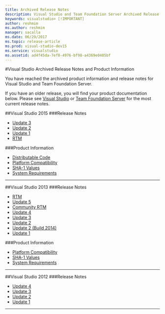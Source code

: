 ```yaml
---
title: Archived Release Notes
description: Visual Studio and Team Foundation Server Archived Release Notes and Product Information
keywords: visualstudio> [!IMPORTANT]
author: reshmim
ms.author: reshmim
manager: sacalla
ms.date: 06/29/2017
ms.topic: release-article
ms.prod: visual-studio-dev15
ms.service: visualstudio
ms.assetid: ad4f45da-7ef8-4976-bf98-a4369e0405bf
---
```


#Visual Studio Archived Release Notes and Product Information

You have reached the archived product information and release notes for Visual Studio and Team Foundation Server.

If you have an older release, you will find your product documentation below. Please see [Visual Studio](https://www.visualstudio.com/en-us/news/releasenotes/vs2017-relnotes) or [Team Foundation Server](https://www.visualstudio.com/en-us/news/releasenotes/tfs2017-update1) for the most current release notes.


##Visual Studio 2015
###Release Notes
* [Update 3](https://www.visualstudio.com/en-us/news/releasenotes/vs2015-update3-vs)
* [Update 2](https://www.visualstudio.com/en-us/news/releasenotes/vs2015-update2-vs)
* [Update 1](https://www.visualstudio.com/en-us/news/releasenotes/vs2015-update1-vs)
* [RTM](https://www.visualstudio.com/en-us/news/releasenotes/vs2015-rtm-vs)

###Product Information
* [Distributable Code](https://www.visualstudio.com/en-us/productinfo/2015-redistribution-vs)
* [Platform Compatibility](https://www.visualstudio.com/en-us/productinfo/vs2015-compatibility-vs)
* [SHA-1 Values](https://www.visualstudio.com/en-us/productinfo/vs2015-sha-vs)
* [System Requirements](https://www.visualstudio.com/en-us/productinfo/vs2015-sysrequirements-vs)

****

##Visual Studio 2013
###Release Notes
* [RTM](https://www.visualstudio.com/en-us/news/releasenotes/vs2013-rtm-vs)
* [Update 5](https://www.visualstudio.com/en-us/news/releasenotes/vs2013-update5-vs)
* [Community RTM](https://www.visualstudio.com/en-us/news/releasenotes/vs2013-community-vs)
* [Update 4](https://www.visualstudio.com/en-us/news/releasenotes/vs2013-update4-rtm-vs)
* [Update 3](https://www.visualstudio.com/en-us/news/releasenotes/vs2013-update3-rtm-vs)
* [Update 2](https://www.visualstudio.com/en-us/news/releasenotes/vs2013-update2-vs)
* [Update 2 (Build 2014)](https://www.visualstudio.com/en-us/news/releasenotes/vs2013-update2-build2014-vs)
* [Update 1](https://www.visualstudio.com/en-us/news/releasenotes/vs2013-update1-vs)

###Product Information
* [Platform Compatibility](https://www.visualstudio.com/en-us/productinfo/vs2013-compatibility-vs)
* [SHA-1 Values](https://www.visualstudio.com/en-us/productinfo/vs2013-sha-vs)
* [System Requirements](https://www.visualstudio.com/en-us/productinfo/vs2013-sysrequirements-vs)

**** 

##Visual Studio 2012
###Release Notes
* [Update 4](https://www.visualstudio.com/en-us/news/releasenotes/vs2012-update4-vs)
* [Update 3](https://www.visualstudio.com/en-us/news/releasenotes/vs2012-update3-vs)
* [Update 2](https://www.visualstudio.com/en-us/news/releasenotes/vs2012-update2-vs)
* [Update 1](https://www.visualstudio.com/en-us/news/releasenotes/vs2012-update1-vs)

****
